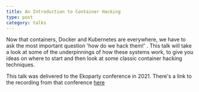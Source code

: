 ```yaml
---
title: An Introduction to Container Hacking
type: post
category: talks
---
```


Now that containers, Docker and Kubernetes are everywhere, we have to ask the most important question 'how do we hack them!' . This talk will take a look at some of the underpinnings of how these systems work, to give you ideas on where to start and then look at some classic container hacking techniques.

This talk was delivered to the Ekoparty conference in 2021. There's a link to the recording from that conference [here](https://youtu.be/jVdYlQx2MCE)
